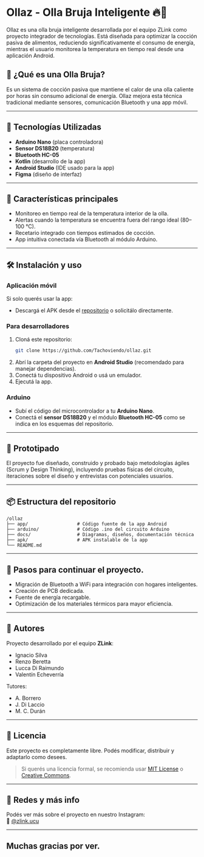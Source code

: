 # Ollaz - Olla Bruja Inteligente 🔥📱

Ollaz es una olla bruja inteligente desarrollada por el equipo ZLink como proyecto integrador de tecnologías. Está diseñada para optimizar la cocción pasiva de alimentos, reduciendo significativamente el consumo de energía, mientras el usuario monitorea la temperatura en tiempo real desde una aplicación Android.

## 🌱 ¿Qué es una Olla Bruja?

Es un sistema de cocción pasiva que mantiene el calor de una olla caliente por horas sin consumo adicional de energía. Ollaz mejora esta técnica tradicional mediante sensores, comunicación Bluetooth y una app móvil.

---

## 🧠 Tecnologías Utilizadas

- **Arduino Nano** (placa controladora)
- **Sensor DS18B20** (temperatura)
- **Bluetooth HC-05**
- **Kotlin** (desarrollo de la app)
- **Android Studio** (IDE usado para la app)
- **Figma** (diseño de interfaz)

---

## 📲 Características principales

- Monitoreo en tiempo real de la temperatura interior de la olla.
- Alertas cuando la temperatura se encuentra fuera del rango ideal (80–100 °C).
- Recetario integrado con tiempos estimados de cocción.
- App intuitiva conectada vía Bluetooth al módulo Arduino.

---

## 🛠️ Instalación y uso

### Aplicación móvil

Si solo querés usar la app:

- Descargá el APK desde el [repositorio](https://github.com/Tachoviendo/ollaz) o solicitálo directamente.

### Para desarrolladores

1. Cloná este repositorio:
   ```bash
   git clone https://github.com/Tachoviendo/ollaz.git
   ```
2. Abrí la carpeta del proyecto en **Android Studio** (recomendado para manejar dependencias).
3. Conectá tu dispositivo Android o usá un emulador.
4. Ejecutá la app.

### Arduino

- Subí el código del microcontrolador a tu **Arduino Nano**.
- Conectá el **sensor DS18B20** y el módulo **Bluetooth HC-05** como se indica en los esquemas del repositorio.

---

## 🧪 Prototipado

El proyecto fue diseñado, construido y probado bajo metodologías ágiles (Scrum y Design Thinking), incluyendo pruebas físicas del circuito, iteraciones sobre el diseño y entrevistas con potenciales usuarios.

---

## 📦 Estructura del repositorio

```
/ollaz
├── app/                  # Código fuente de la app Android
├── arduino/              # Código .ino del circuito Arduino
├── docs/                 # Diagramas, diseños, documentación técnica
├── apk/                  # APK instalable de la app
└── README.md
```

---

## 🚀 Pasos para continuar el proyecto.

- Migración de Bluetooth a WiFi para integración con hogares inteligentes.
- Creación de PCB dedicada.
- Fuente de energía recargable.
- Optimización de los materiales térmicos para mayor eficiencia.

---

## 👥 Autores

Proyecto desarrollado por el equipo **ZLink**:
- Ignacio Silva
- Renzo Beretta
- Lucca Di Raimundo
- Valentín Echeverría

Tutores:
- A. Borrero
- J. Di Laccio
- M. C. Durán

---

## 🪪 Licencia

Este proyecto es completamente libre. Podés modificar, distribuir y adaptarlo como desees.

> Si querés una licencia formal, se recomienda usar [MIT License](https://opensource.org/licenses/MIT) o [Creative Commons](https://creativecommons.org/licenses/by/4.0/).

---

## 📸 Redes y más info

Podés ver más sobre el proyecto en nuestro Instagram:  
🔗 [@zlink.ucu](https://www.instagram.com/zlink.ucu)

---

## Muchas gracias por ver.

